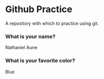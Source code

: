 # Github Practice

A repository with which to practice using git.

### What is your name?

Nathaniel Aune


### What is your favorite color?

Blue
